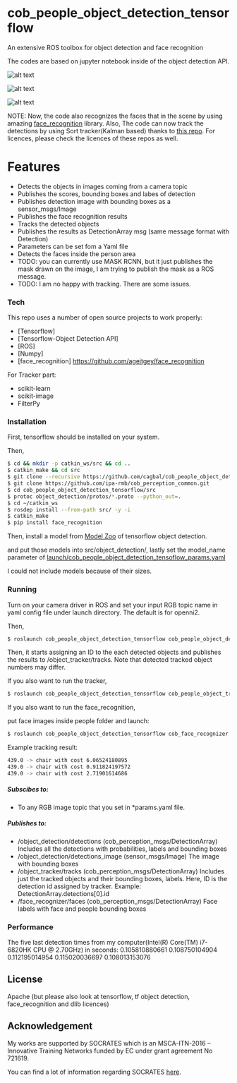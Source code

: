 # cob_people_object_detection_tensorflow

An extensive ROS toolbox for object detection and face recognition

The codes are based on jupyter notebook inside of the object detection API.


![alt text](https://github.com/cagbal/ros_people_object_detection_tensorflow/blob/master/images/objects.gif?raw=true)

![alt text](https://github.com/cagbal/ros_people_object_detection_tensorflow/blob/master/images/people.gif?raw=true)

![alt text](https://github.com/cagbal/ros_people_object_detection_tensorflow/blob/master/images/mask_rcnn_masked.png?raw=true)


NOTE: Now, the code also recognizes the faces that in the scene by using amazing [face_recognition](https://github.com/ageitgey/face_recognition) library. Also, The code can now track the detections by using Sort tracker(Kalman based) thanks to [this repo](https://github.com/ZidanMusk/experimenting-with-sort). For licences, please check the licences of these repos as well.



# Features

  - Detects the objects in images coming from a camera topic  
  - Publishes the scores, bounding boxes and labes of detection
  - Publishes detection image with bounding boxes as a sensor_msgs/Image
  - Publishes the face recognition results
  - Tracks the detected objects
  - Publishes the results as DetectionArray msg (same message format with Detection)
  - Parameters can be set fom a Yaml file
  - Detects the faces inside the person area
  - TODO: you can currently use MASK RCNN, but it just publishes the mask drawn on the image, I am trying to publish the mask as a ROS message.
  - TODO: I am no happy with tracking. There are some issues.

### Tech

This repo uses a number of open source projects to work properly:

* [Tensorflow]
* [Tensorflow-Object Detection API]
* [ROS]
* [Numpy]
* [face_recognition] https://github.com/ageitgey/face_recognition

For Tracker part:
* scikit-learn
* scikit-image
* FilterPy

### Installation

First, tensorflow should be installed on your system.

Then,
```sh
$ cd && mkdir -p catkin_ws/src && cd ..
$ catkin_make && cd src
$ git clone --recursive https://github.com/cagbal/cob_people_object_detection_tensorflow.git
$ git clone https://github.com/ipa-rmb/cob_perception_common.git
$ cd cob_people_object_detection_tensorflow/src
$ protoc object_detection/protos/*.proto --python_out=.
$ cd ~/catkin_ws
$ rosdep install --from-path src/ -y -i
$ catkin_make
$ pip install face_recognition
```

Then, install a model from [Model Zoo](https://github.com/tensorflow/models/blob/master/research/object_detection/g3doc/detection_model_zoo.md)  of tensorflow object detection.

and put those models into src/object_detection/, lastly set the model_name parameter of [launch/cob_people_object_detection_tensoflow_params.yaml](https://github.com/cagbal/ros_people_object_detection_tensorflow/blob/master/launch/cob_people_object_detection_tensorflow_params.yaml)

I could not include models because of their sizes.

### Running

Turn on your camera driver in ROS and set your input RGB topic name in yaml config file under launch directory. The default is for openni2.

Then,

```sh
$ roslaunch cob_people_object_detection_tensorflow cob_people_object_detection_tensorflow.launch
```

Then, it starts assigning an ID to the each detected objects and publishes the results to /object_tracker/tracks. Note that detected tracked object numbers may differ.

If you also want to run the tracker,

```sh
$ roslaunch cob_people_object_detection_tensorflow cob_people_object_tracker.launch
```

If you also want to run the face_recognition,

put face images inside people folder and launch:

```sh
$ roslaunch cob_people_object_detection_tensorflow cob_face_recognizer.launch
```

Example tracking result:
```sh
439.0 -> chair with cost 6.06524180895
439.0 -> chair with cost 0.911824197572
439.0 -> chair with cost 2.71901614686
```

##### Subscibes to:
- To any RGB image topic that you set in *params.yaml file.

##### Publishes to:
- /object_detection/detections (cob_perception_msgs/DetectionArray) Includes all the detections with probabilities, labels and bounding boxes
- /object_detection/detections_image (sensor_msgs/Image) The image with bounding boxes
- /object_tracker/tracks (cob_perception_msgs/DetectionArray) Includes just the tracked objects and their bounding boxes, labels. Here, ID is the detection id assigned by tracker. Example: DetectionArray.detections[0].id
- /face_recognizer/faces (cob_perception_msgs/DetectionArray) Face labels with face and people bounding boxes

### Performance
The five last detection times from my computer(Intel(R) Core(TM) i7-6820HK CPU @ 2.70GHz) in seconds:
0.105810880661
0.108750104904
0.112195014954
0.115020036697
0.108013153076

License
----

Apache (but please also look at tensorflow, tf object detection, face_recognition and dlib licences)


Acknowledgement
---
My works are supported by SOCRATES which is an MSCA-ITN-2016 – Innovative Training Networks funded by EC under grant
agreement No 721619.

You can find a lot of information regarding SOCRATES [here](http://www.socrates-project.eu/).
